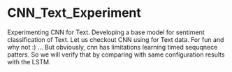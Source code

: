 # CNN_Text_Experiment
Experimenting CNN for Text. Developing a base model for sentiment classification of Text. 
Let us checkout CNN using for Text data. For fun and why not  :) ...
But obviously, cnn has limitations learning timed sequqnece patters.
So we will verify that by comparing with same configuration results with 
the LSTM.

